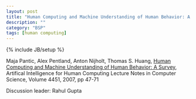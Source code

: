 ```yaml
---
layout: post
title: "Human Computing and Machine Understanding of Human Behavior: A Survey"
description: ""
category: "BSP"
tags: [human computing]
---
```

{% include JB/setup %}

Maja Pantic, Alex Pentland, Anton Nijholt, Thomas S. Huang, [Human Computing and Machine Understanding of Human Behavior: A Survey](http://link.springer.com/chapter/10.1007/978-3-540-72348-6_3), Artifical Intelligence for Human Computing
Lecture Notes in Computer Science, Volume 4451, 2007, pp 47-71

Discussion leader: Rahul Gupta
